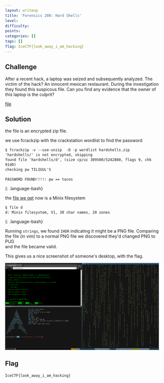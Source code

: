 ```yaml
---
layout: writeup
title: 'Forensics 200: Hard Shells'
level:
difficulty:
points:
categories: []
tags: []
flag: IceCTF{look_away_i_am_hacking}
---
```

## Challenge

After a recent hack, a laptop was seized and subsequently analyzed. The
victim of the hack? An innocent mexican restaurant. During the
investigation they found this suspicous file. Can you find any evidence
that the owner of this laptop is the culprit?

[file](writeupfiles/hardshells)

## Solution

the file is an encrypted zip file.

we use fcrackzip with the crackstation wordlist to find the password

    $ fcrackzip -v --use-unzip  -D -p wordlist hardshells.zip
    'hardshells/' is not encrypted, skipping
    found file 'hardshells/d', (size cp/uc 309500/5242880, flags 9, chk 91d0)
    checking pw TILIGUL'S
    
    PASSWORD FOUND!!!!: pw == tacos
{: .language-bash}

the [file we get](writeupfiles/d) now is a Minix filesystem

    $ file d
    d: Minix filesystem, V1, 30 char names, 20 zones
{: .language-bash}

Running `strings`, we found `IHDR` indicating it might be a PNG file.
Comparing  
the file (in vim) to a normal PNG file we discovered they'd changed PNG
to PUG  
and the file became valid.

This gives us a nice screenshot of someone's desktop, with the flag.

![](./writeupfiles/dat.png)

## Flag

    IceCTF{look_away_i_am_hacking}


